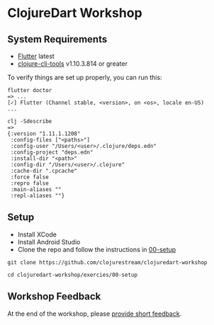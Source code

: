 # ClojureDart Workshop

## System Requirements

- [Flutter][flutter] latest
- [clojure-cli-tools][clojure-cli-tools] v1.10.3.814 or greater

To verify things are set up properly, you can run this:
```
flutter doctor
=> ...
[✓] Flutter (Channel stable, <version>, on <os>, locale en-US)
...
```

```
clj -Sdescribe
=>
{:version "1.11.1.1208"
 :config-files ["<paths>"]
 :config-user "/Users/<user>/.clojure/deps.edn"
 :config-project "deps.edn"
 :install-dir "<path>"
 :config-dir "/Users/<user>/.clojure"
 :cache-dir ".cpcache"
 :force false
 :repro false
 :main-aliases ""
 :repl-aliases ""}
```

## Setup

- Install XCode
- Install Android Studio
- Clone the repo and follow the instructions in [00-setup](exercises/00-setup/README.md)

```
git clone https://github.com/clojurestream/clojuredart-workshop

cd clojuredart-workshop/exercies/00-setup
```

## Workshop Feedback

At the end of the workshop, please [provide short feedback][feedback-form].


[flutter]: https://flutter.dev/docs/get-started/install
[clojure-cli-tools]: https://clojure.org/guides/install_clojure
[feedback-form]: https://forms.gle/efhyPY9t2rimvTRK8
[android-studio]: https://developer.android.com/studio
